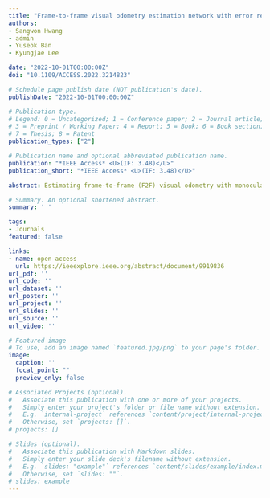 ```yaml
---
title: "Frame-to-frame visual odometry estimation network with error relaxation method"
authors:
- Sangwon Hwang
- admin
- Yuseok Ban
- Kyungjae Lee

date: "2022-10-01T00:00:00Z"
doi: "10.1109/ACCESS.2022.3214823"

# Schedule page publish date (NOT publication's date).
publishDate: "2022-10-01T00:00:00Z"

# Publication type.
# Legend: 0 = Uncategorized; 1 = Conference paper; 2 = Journal article;
# 3 = Preprint / Working Paper; 4 = Report; 5 = Book; 6 = Book section;
# 7 = Thesis; 8 = Patent
publication_types: ["2"]

# Publication name and optional abbreviated publication name.
publication: "*IEEE Access* <U>(IF: 3.48)</U>"
publication_short: "*IEEE Access* <U>(IF: 3.48)</U>"

abstract: Estimating frame-to-frame (F2F) visual odometry with monocular images has significant problems of propagated accumulated drift. We propose a learning-based approach for F2F monocular visual odometry estimation with novel and simple methods that consider the coherence of camera trajectories without any post-processing. The proposed network consists of two stages- initial estimation and error relaxation. In the first stage, the network learns disparity images to extract features and predicts relative camera pose between adjacent two frames through the attention, rotation, and translation networks. Then, loss functions are proposed in the error relaxation stage to reduce the local drift, increasing consistency under dynamic driving scenes. Moreover, our skip-ordering scheme shows the effectiveness of dealing with sequential data. Experiments with the KITTI benchmark dataset show that our proposed network outperforms other approaches with higher and more stable performance.

# Summary. An optional shortened abstract.
summary: ' '

tags:
- Journals
featured: false

links:
- name: open access
  url: https://ieeexplore.ieee.org/abstract/document/9919836
url_pdf: ''
url_code: ''
url_dataset: ''
url_poster: ''
url_project: ''
url_slides: ''
url_source: ''
url_video: ''

# Featured image
# To use, add an image named `featured.jpg/png` to your page's folder. 
image:
  caption: ''
  focal_point: ""
  preview_only: false

# Associated Projects (optional).
#   Associate this publication with one or more of your projects.
#   Simply enter your project's folder or file name without extension.
#   E.g. `internal-project` references `content/project/internal-project/index.md`.
#   Otherwise, set `projects: []`.
# projects: []

# Slides (optional).
#   Associate this publication with Markdown slides.
#   Simply enter your slide deck's filename without extension.
#   E.g. `slides: "example"` references `content/slides/example/index.md`.
#   Otherwise, set `slides: ""`.
# slides: example
---
```

